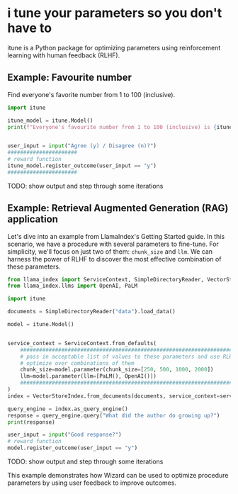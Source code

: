 # i tune your parameters so you don't have to

itune is a Python package for optimizing parameters using reinforcement learning with human feedback (RLHF).

## Example: Favourite number

Find everyone's favorite number from 1 to 100 (inclusive).

```Python
import itune

itune_model = itune.Model()
print(f"Everyone's favourite number from 1 to 100 (inclusive) is {itune_model.parameter(fav_num=range(1,101))}")


user_input = input("Agree (y) / Disagree (n)?")
######################
# reward function
itune_model.register_outcome(user_input == "y")
######################
```

TODO: show output and step through some iterations

## Example: Retrieval Augmented Generation (RAG) application

Let's dive into an example from LlamaIndex's Getting Started guide. In this scenario, we have a procedure with several parameters to fine-tune. For simplicity, we'll focus on just two of them: `chunk_size` and `llm`. We can harness the power of RLHF to discover the most effective combination of these parameters.

```Python
from llama_index import ServiceContext, SimpleDirectoryReader, VectorStoreIndex
from llama_index.llms import OpenAI, PaLM

import itune

documents = SimpleDirectoryReader("data").load_data()

model = itune.Model()


service_context = ServiceContext.from_defaults(
    #######################################################################
    # pass in acceptable list of values to these parameters and use RLHF to
    # optimize over combinations of them
    chunk_size=model.parameter(chunk_size=[250, 500, 1000, 2000])
    llm=model.parameter(llm=[PaLM(), OpenAI()])
    #######################################################################
)
index = VectorStoreIndex.from_documents(documents, service_context=service_context)

query_engine = index.as_query_engine()
response = query_engine.query("What did the author do growing up?")
print(response)

user_input = input("Good response?")
# reward function
model.register_outcome(user_input == "y")
```

TODO: show output and step through some iterations

This example demonstrates how Wizard can be used to optimize procedure parameters by using user feedback to improve outcomes.

